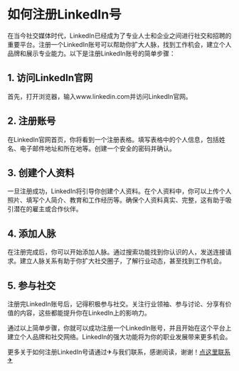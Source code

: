 # 如何注册LinkedIn号

在当今社交媒体时代，LinkedIn已经成为了专业人士和企业之间进行社交和招聘的重要平台。注册一个LinkedIn账号可以帮助你扩大人脉，找到工作机会，建立个人品牌和展示专业能力。以下是注册LinkedIn账号的简单步骤：

## 1. 访问LinkedIn官网
首先，打开浏览器，输入www.linkedin.com并访问LinkedIn官网。

## 2. 注册账号
在LinkedIn官网首页，你将看到一个注册表格。填写表格中的个人信息，包括姓名、电子邮件地址和所在地等。创建一个安全的密码并确认。

## 3. 创建个人资料
一旦注册成功，LinkedIn将引导你创建个人资料。在个人资料中，你可以上传个人照片、填写个人简介、教育和工作经历等。确保个人资料真实、完整，这有助于吸引潜在的雇主或合作伙伴。

## 4. 添加人脉
在注册完成后，你可以开始添加人脉。通过搜索功能找到你认识的人，发送连接请求。建立人脉关系有助于你扩大社交圈子，了解行业动态，甚至找到工作机会。

## 5. 参与社交
注册完LinkedIn账号后，记得积极参与社交。关注行业领袖、参与讨论、分享有价值的内容，这些都能提升你在LinkedIn上的影响力。

通过以上简单步骤，你就可以成功注册一个LinkedIn账号，并且开始在这个平台上建立个人品牌和社交网络。LinkedIn的强大功能将为你的职业发展带来更多机会。

更多关于如何注册LinkedIn号请通过✈与我们联系，感谢阅读，谢谢！[点这里联系✈](https://ads.k02.cc)